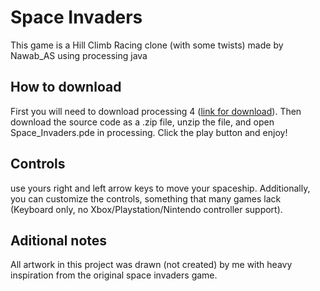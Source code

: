 # Space Invaders
This game is a Hill Climb Racing clone (with some twists) made by Nawab_AS using processing java

## How to download
First you will need to download processing 4 ([link for download](https://processing.org/download])). Then download the source code as a .zip file, unzip the file, and open Space_Invaders.pde in processing. Click the play button and enjoy!

## Controls
use yours right and left arrow keys to move your spaceship. Additionally, you can customize the controls, something that many games lack (Keyboard only, no Xbox/Playstation/Nintendo controller support).

## Aditional notes
All artwork in this project was drawn (not created) by me with heavy inspiration from the original space invaders game. 
